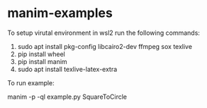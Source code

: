 # manim-examples

To setup virutal environment in wsl2 run the following commands:

1. sudo apt install pkg-config libcairo2-dev ffmpeg sox texlive
2. pip install wheel
3. pip install manim
4. sudo apt install texlive-latex-extra

To run example:

manim -p -ql example.py SquareToCircle